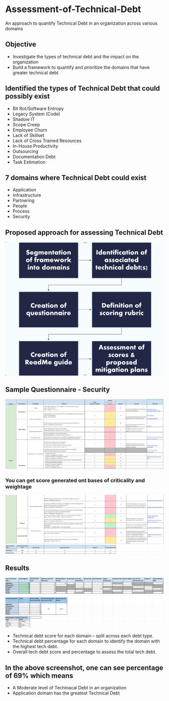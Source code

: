 # Assessment-of-Technical-Debt
An approach to quantify Technical Debt in an organization across various domains

## Objective
- Investigate the types of technical debt and the impact on the organization
- Build a framework to quantify and prioritize the domains that have greater technical debt 

## Identified the types of Technical Debt that could possibly exist
- Bit Rot/Software Entropy
- Legacy System (Code)
- Shadow IT 
- Scope Creep
- Employee Churn 
- Lack of Skillset
- Lack of Cross Trained Resources 
- In-House Productivity 
- Outsourcing
- Documentation Debt
- Task Estimation  

## 7 domains where Technical Debt could exist
- Application
- Infrastructure
- Partnering
- People
- Process
- Security

## Proposed approach for assessing Technical Debt

![](Screenshots/approach.png)

## Sample Questionnaire - Security

![](Screenshots/security1.png)

### You can get score generated ont bases of criticality and weightage
![](Screenshots/security2.png)

## Results

![](Screenshots/results.png)

- Technical debt score for each domain – split across each debt type.
- Technical debt percentage for each domain to identify the domain with the highest tech debt.
- Overall tech debt score and percentage to assess the total tech debt.

## In the above screenshot, one can see percentage of 69% which means 
- A Moderate level of Techinacal Debt in an organization 
- Application domain has the greatest Technical Debt
